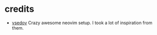 # credits

- [vsedov](https://github.com/vsedov/nvim) Crazy awesome neovim setup. I took a lot of inspiration from them.
